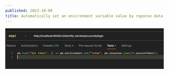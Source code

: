 ```yaml
---
published: 2023-10-06
title: Automatically set an environment variable value by reponse data of a HTTP request
---
```


![Automatically set an environment variable value by reponse data of a HTTP request](media/image-1.png)
